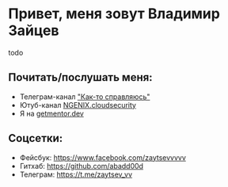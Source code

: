 # Привет, меня зовут Владимир Зайцев

todo

## Почитать/послушать меня:
- Телеграм-канал ["Как-то справляюсь"](https://t.me/smhowimanage)
- Ютуб-канал [NGENIX.cloudsecurity](https://www.youtube.com/channel/UCl4q90yLzaGOPlUngOa_4Vg)
- Я на [getmentor.dev](https://getmentor.dev/mentor/vladimir-zaycev-4235)

## Соцсетки:
- Фейсбук: https://www.facebook.com/zaytsevvvvv
- Гитхаб: https://github.com/abadd00d
- Телеграм: https://t.me/zaytsev_vv
